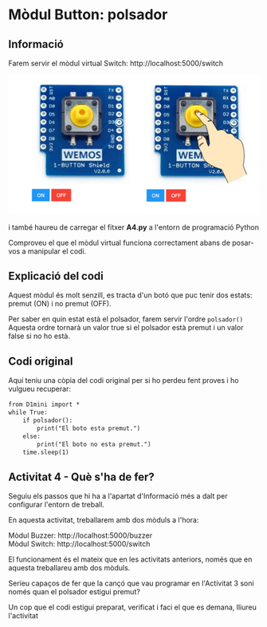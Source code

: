 # Mòdul Button: polsador
## Informació

Farem servir el mòdul virtual Switch: http://localhost:5000/switch

![](img/switch.png)

i també haureu de carregar el fitxer **A4.py** a l'entorn de programació Python

Comproveu el que el mòdul virtual funciona correctament abans de posar-vos a manipular el codi.

## Explicació del codi

Aquest mòdul és molt senzill, es tracta d'un botó que puc tenir dos estats: premut (ON) i no premut (OFF).

Per saber en quin estat està el polsador, farem servir l'ordre `polsador()` Aquesta ordre tornarà un valor true si el polsador està premut i un valor false si no ho està.

## Codi original

Aquí teniu una còpia del codi original per si ho perdeu fent proves i ho vulgueu recuperar:

~~~
from D1mini import *
while True:
    if polsador():
        print("El boto esta premut.")
    else:
        print("El boto no esta premut.")
    time.sleep(1)
~~~

## Activitat 4 - Què s'ha de fer?

Seguiu els passos que hi ha a l'apartat d'Informació més a dalt per configurar l'entorn de treball.

En aquesta activitat, treballarem amb dos mòduls a l'hora:

Mòdul Buzzer: http://localhost:5000/buzzer    
Mòdul Switch: http://localhost:5000/switch

El funcionament és el mateix que en les activitats anteriors, només que en aquesta treballareu amb dos mòduls.

Seríeu capaços de fer que la cançó que vau programar en l'Activitat 3 soni només quan el polsador estigui premut?

Un cop que el codi estigui preparat, verificat i faci el que es demana, lliureu l'activitat
